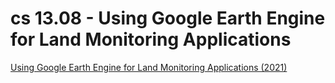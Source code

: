 
# cs 13.08 - Using Google Earth Engine for Land Monitoring Applications

[Using Google Earth Engine for Land Monitoring Applications (2021)](https://appliedsciences.nasa.gov/join-mission/training/english/arset-using-google-earth-engine-land-monitoring-applications)

